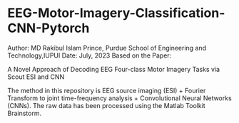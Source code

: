 # EEG-Motor-Imagery-Classification-CNN-Pytorch

Author: MD Rakibul Islam Prince, Purdue School of Engineering and Technology,IUPUI
Date: July, 2023
Based on the Paper:

A Novel Approach of Decoding EEG Four-class Motor Imagery Tasks via Scout ESI and CNN

The method in this repository is EEG source imaging (ESI) + Fourier Transform to joint time-frequency analysis + Convolutional Neural Networks (CNNs). The raw data has been processed using the Matlab Toolkit Brainstorm. 



